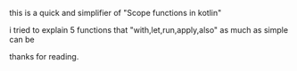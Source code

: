 this is a quick and simplifier of "Scope functions in kotlin" 

i tried to explain 5 functions that "with,let,run,apply,also" as much as simple can be

thanks for reading.
